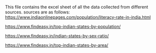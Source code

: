 This file contains the excel sheet of all the data collected from different sources. sources are as follows:
https://www.indiaonlinepages.com/population/literacy-rate-in-india.html

https://www.findeasy.in/top-indian-states-by-population/

https://www.findeasy.in/indian-states-by-sex-ratio/

https://www.findeasy.in/top-indian-states-by-area/

